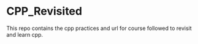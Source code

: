 # CPP_Revisited
This repo contains the cpp practices and url for course followed to revisit and learn cpp.
